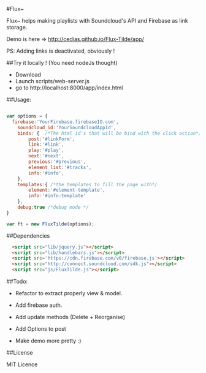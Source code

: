 #Flux~


Flux~ helps making playlists with Soundcloud's API and Firebase as link storage.

Demo is here => http://cedias.github.io/Flux-Tilde/app/

PS: Adding links is deactivated, obviously !

##Try it locally ! (You need nodeJs thought)

- Download 
- Launch scripts/web-server.js
- go to http://localhost:8000/app/index.html


##Usage:

```javascript

var options = {
  firebase:'YourFirebase.firebaseIO.com',
	soundcloud_id:'YourSoundcloudAppId',
	binds: {  /*The html id's that will be bind with the click action*/
		post:'#linkForm',
		link:'#link', 
		play:'#play',   
		next:'#next', 
		previous:'#previous',
		element_list:'#tracks',
		info:'#info',
	},
	templates:{ /*the templates to fill the page with*/
		element:'#element-template',
		info:'#info-template'
	},
	debug:true /*debug mode */
}

var ft = new FluxTilde(options);

```
##Dependencies

```html
  <script src="lib/jquery.js"></script>
  <script src="lib/handlebars.js"></script>
  <script src='https://cdn.firebase.com/v0/firebase.js'></script>
  <script src="http://connect.soundcloud.com/sdk.js"></script>
  <script src="js/FluxTilde.js"></script>
```


##Todo:
- Refactor to extract properly view & model.
- Add firebase auth.
- Add update methods (Delete + Reorganise)
- Add Options to post

- Make demo more pretty :)

##License

MIT Licence

